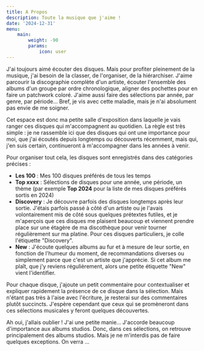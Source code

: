 ```yaml
---
title: A Propos
description: Toute la musique que j'aime !
date: '2024-12-31'
menu:
    main: 
        weight: -90
        params:
            icon: user
---
```


J'ai toujours aimé écouter des disques. Mais pour profiter pleinement de la musique, j'ai besoin de la classer, de l'organiser, de la hiérarchiser. J'aime parcourir la discographie complète d'un artiste, écouter l'ensemble des albums d'un groupe par ordre chronologique, aligner des pochettes pour en faire un patchwork coloré. J'aime aussi faire des sélections par année, par genre, par période... Bref, je vis avec cette maladie, mais je n'ai absolument pas envie de me soigner.

Cet espace est donc ma petite salle d'exposition dans laquelle je vais ranger ces disques qui m'accompagnent au quotidien. La règle est très simple : je ne rassemble ici que des disques qui ont une importance pour moi, que j'ai écoutés depuis longtemps ou découverts récemment, mais qui, j'en suis certain, continueront à m'accompagner dans les années à venir.

Pour organiser tout cela, les disques sont enregistrés dans des catégories précises :

- **Les 100** : Mes 100 disques préférés de tous les temps
- **Top xxxx** : Sélections de disques pour une année, une période, un thème (par exemple **Top 2024** pour la liste de mes disques préférés sortis en 2024)
- **Discovery** : Je découvre parfois des disques longtemps après leur sortie. J'étais parfois passé à côté d'un artiste ou je l'avais volontairement mis de côté sous quelques prétextes futiles, et je m'aperçois que ces disques me plaisent beaucoup et viennent prendre place sur une étagère de ma discothèque pour venir tourner régulièrement sur ma platine. Pour ces disques particuliers, je colle l'étiquette "Discovery".
- **New** : J'écoute quelques albums au fur et à mesure de leur sortie, en fonction de l'humeur du moment, de recommandations diverses ou simplement parce que c'est un artiste que j'apprécie. Si cet album me plaît, que j'y reviens régulièrement, alors une petite étiquette "New" vient l'identifier.

Pour chaque disque, j'ajoute un petit commentaire pour contextualiser et expliquer rapidement la présence de ce disque dans la sélection. Mais n'étant pas très à l'aise avec l'écriture, je resterai sur des commentaires plutôt succincts. J'espère cependant que ceux qui se promèneront dans ces sélections musicales y feront quelques découvertes.

Ah oui, j'allais oublier ! J'ai une petite manie... J'accorde beaucoup d'importance aux albums studios. Donc, dans ces sélections, on retrouve principalement des albums studios. Mais je ne m'interdis pas de faire quelques exceptions. On verra ...

